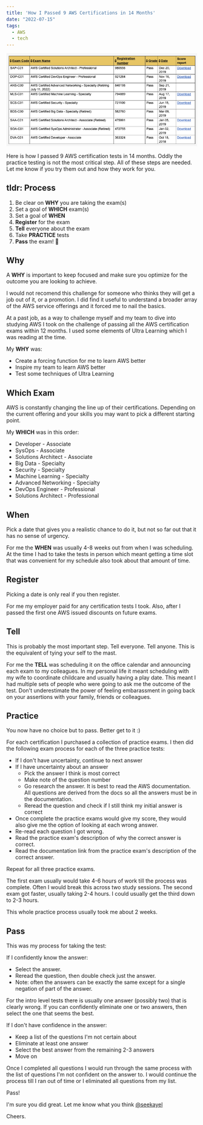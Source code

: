 ```yaml
---
title: 'How I Passed 9 AWS Certifications in 14 Months'
date: "2022-07-15"
tags:
  - AWS
  - tech
---
```


![A List of My Certifications](/static/img/certification-list.png)

Here is how I passed 9 AWS certification tests in 14 months. Oddly the practice testing is not the most critical step. All of these steps are needed. Let me know if you try them out and how they work for you.

## tldr: Process

  1) Be clear on **WHY** you are taking the exam(s)
  2) Set a goal of **WHICH** exam(s)
  3) Set a goal of **WHEN**
  4) **Register** for the exam
  5) **Tell** everyone about the exam
  6) Take **PRACTICE** tests
  7) **Pass** the exam! 🎉

## Why

A **WHY** is important to keep focused and make sure you optimize for the outcome you are looking to achieve.

I would not recomend this challenge for someone who thinks they will get a job out of it, or a promotion. I did find it useful to understand a broader array of the AWS service offerings and it forced me to nail the basics.

At a past job, as a way to challenge myself and my team to dive into studying AWS I took on the challenge of passing all the AWS certification exams within 12 months. I used some elements of Ultra Learning which I was reading at the time.

My **WHY** was:

- Create a forcing function for me to learn AWS better
- Inspire my team to learn AWS better
- Test some techniques of Ultra Learning

## Which Exam

AWS is constantly changing the line up of their certifications. Depending on the current offering and your skills you may want to pick a different starting point.

My **WHICH** was in this order:

- Developer - Associate
- SysOps - Associate
- Solutions Architect - Associate
- Big Data - Specialty
- Security - Specialty
- Machine Learning - Specialty
- Advanced Networking - Specialty
- DevOps Engineer - Professional
- Solutions Architect - Professional

## When

Pick a date that gives you a realistic chance to do it, but not so far out that it has no sense of urgency.

For me the **WHEN** was usually 4-8 weeks out from when I was scheduling. At the time I had to take the tests in person which meant getting a time slot that was convenient for my schedule also took about that amount of time.

## Register

Picking a date is only real if you then register.

For me my employer paid for any certification tests I took. Also, after I passed the first one AWS issued discounts on future exams.

## Tell

This is probably the most important step. Tell everyone. Tell anyone. This is the equivalent of tying your self to the mast.

For me the **TELL** was scheduling it on the office calendar and announcing each exam to my colleagues. In my personal life it meant  scheduling with my wife to coordinate childcare and usually having a play date. This meant I had multiple sets of people who were going to ask me the outcome of the test. Don't underestimate the power of feeling embarassment in going back on your assertions with your family, friends or colleagues.

## Practice

You now have no choice but to pass. Better get to it :) 

For each certification I purchased a collection of practice exams. I then did the following exam process for each of the three practice tests:

- If I don't have uncertainty, continue to next answer
- If I have uncertainty about an answer
  - Pick the answer I think is most correct
  - Make note of the question number
  - Go research the answer. It is best to read the AWS documentation. All questions are derived from the docs so all the answers must be in the documentation.
  - Reread the question and check if I still think my initial answer is correct
- Once complete the practice exams would give my score, they would also give me the option of looking at each wrong answer.
- Re-read each question I got wrong.
- Read the practice exam's description of why the correct answer is correct.
- Read the documentation link from the practice exam's description of the correct answer.

Repeat for all three practice exams.

The first exam usually would take 4-6 hours of work till the process was complete. Often I would break this across two study sessions. The second exam got faster, usually taking 2-4 hours. I could usually get the third down to 2-3 hours.

This whole practice process usually took me about 2 weeks.

## Pass

This was my process for taking the test:

If I confidently know the answer:

- Select  the answer.
- Reread the question, then double check just the answer.
- Note: often the answers can be exactly the same except for a single negation of part of the answer.

For the intro level tests there is usually one answer (possibly two) that is clearly wrong. If you can confidently eliminate one or two answers, then select the one that seems the best.

If I don't have confidence in the answer:

- Keep a list of the questions I'm not certain about
- Eliminate at least one answer
- Select the best answer from the remaining 2-3 answers
- Move on

Once I completed all questions I would run through the same process with the list of questions I'm not confident on the answer to. I would continue the process till I ran out of time or I eliminated all questions from my list.

Pass!

I'm sure you did great. Let me know what you think [@seekayel](https://twitter.com/seekayel)

Cheers.
